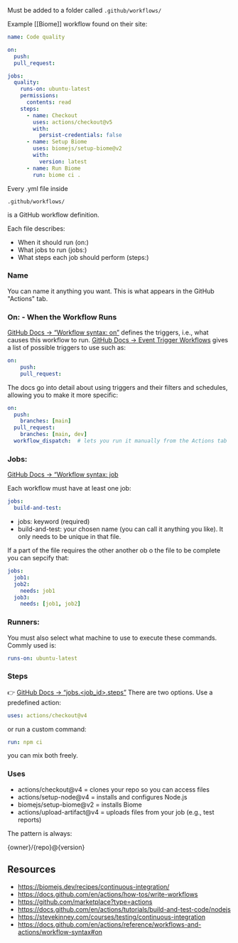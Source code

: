 Must be added to a folder called `.github/workflows/`

Example [[Biome]] workflow found on their site:

```yaml
name: Code quality

on:
  push:
  pull_request:

jobs:
  quality:
    runs-on: ubuntu-latest
    permissions:
      contents: read
    steps:
      - name: Checkout
        uses: actions/checkout@v5
        with:
          persist-credentials: false
      - name: Setup Biome
        uses: biomejs/setup-biome@v2
        with:
          version: latest
      - name: Run Biome
        run: biome ci .
```


Every .yml file inside
```
.github/workflows/
```

is a GitHub workflow definition.

Each file describes:
- When it should run (on:)
- What jobs to run (jobs:)
- What steps each job should perform (steps:)

### Name
You can name it anything you want. This is what appears in the GitHub "Actions" tab.

### On: - When the Workflow Runs
[GitHub Docs → “Workflow syntax: on”](https://docs.github.com/en/actions/writing-workflows/workflow-syntax-for-github-actions#on) defines the triggers, i.e., what causes this workflow to run. [GitHub Docs → Event Trigger Workflows](https://docs.github.com/en/actions/reference/workflows-and-actions/events-that-trigger-workflows) gives a list of possible triggers to use such as: 
```yaml
on:
	push:
	pull_request:
```

The docs go into detail about using triggers and their filters and schedules, allowing you to make it more specific:
```yaml
on:
  push:
    branches: [main]
  pull_request:
    branches: [main, dev]
  workflow_dispatch:  # lets you run it manually from the Actions tab
```


### Jobs: 
[GitHub Docs → “Workflow syntax: job](https://docs.github.com/en/actions/reference/workflows-and-actions/events-that-trigger-workflows)

Each workflow must have at least one job:
```yaml
jobs:
  build-and-test:
```
- jobs: keyword (required)
- build-and-test: your chosen name (you can call it anything you like). It only needs to be unique in that file.

If a part of the file requires the other another ob o the file to be complete you can sepcify that:

```yaml
jobs:
  job1:
  job2:
    needs: job1
  job3:
    needs: [job1, job2]
```

### Runners:


You must also select what machine to use to execute these commands. Commly used is:

```yaml
runs-on: ubuntu-latest
```

### Steps
👉 [GitHub Docs → “jobs.<job_id>.steps”](https://docs.github.com/en/actions/writing-workflows/workflow-syntax-for-github-actions#jobsjob_idsteps)
There are two options. Use a predefined action:
```yaml
uses: actions/checkout@v4
```

or run a custom command:
```yaml
run: npm ci
```

you can mix both freely.


### Uses
- actions/checkout@v4 = clones your repo so you can access files
- actions/setup-node@v4 = installs and configures Node.js
- biomejs/setup-biome@v2 = installs Biome
- actions/upload-artifact@v4 = uploads files from your job (e.g., test reports)

The pattern is always:

{owner}/{repo}@{version}

## Resources
- https://biomejs.dev/recipes/continuous-integration/
- https://docs.github.com/en/actions/how-tos/write-workflows
- https://github.com/marketplace?type=actions
- https://docs.github.com/en/actions/tutorials/build-and-test-code/nodejs
- https://stevekinney.com/courses/testing/continuous-integration
- https://docs.github.com/en/actions/reference/workflows-and-actions/workflow-syntax#on